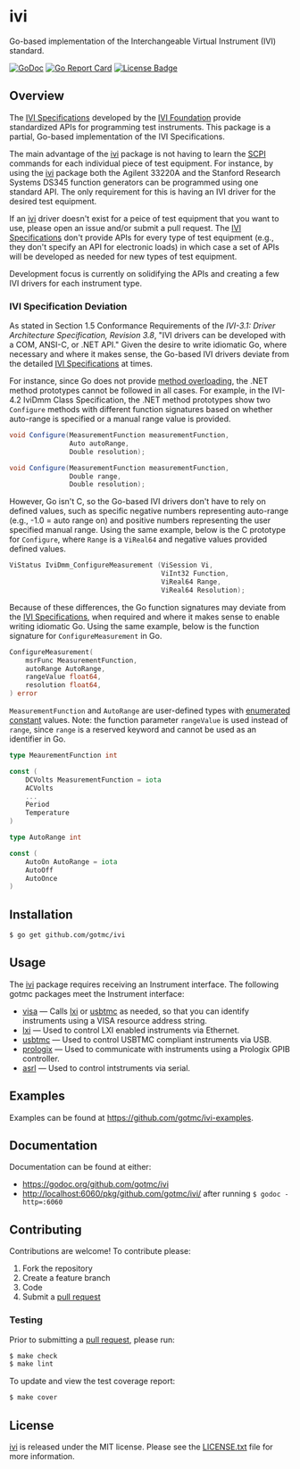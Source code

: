 # ivi

Go-based implementation of the Interchangeable Virtual Instrument (IVI)
standard.

[![GoDoc][godoc badge]][godoc link]
[![Go Report Card][report badge]][report card]
[![License Badge][license badge]][LICENSE.txt]

## Overview

The [IVI Specifications][ivi-specs] developed by the [IVI
Foundation][ivi-foundation] provide standardized APIs for programming test
instruments. This package is a partial, Go-based implementation of the IVI
Specifications.

The main advantage of the [ivi][] package is not having to learn the [SCPI][]
commands for each individual piece of test equipment. For instance, by using the
[ivi][] package both the Agilent 33220A and the Stanford Research Systems DS345
function generators can be programmed using one standard API. The only
requirement for this is having an IVI driver for the desired test equipment.

If an [ivi][] driver doesn't exist for a peice of test equipment that you want
to use, please open an issue and/or submit a pull request. The [IVI
Specifications][ivi-specs] don't provide APIs for every type of test equipment
(e.g., they don't specify an API for electronic loads) in which case a set of
APIs will be developed as needed for new types of test equipment.

Development focus is currently on solidifying the APIs and creating a few IVI
drivers for each instrument type.

### IVI Specification Deviation

As stated in Section 1.5 Conformance Requirements of the _IVI-3.1: Driver
Architecture Specification, Revision 3.8_, "IVI drivers can be developed with a
COM, ANSI-C, or .NET API." Given the desire to write idiomatic Go, where
necessary and where it makes sense, the Go-based IVI drivers deviate from the
detailed [IVI Specifications][ivi-specs] at times.

For instance, since Go does not provide [method overloading][go-overload],
the .NET method prototypes cannot be followed in all cases. For example,
in the IVI-4.2 IviDmm Class Specification, the .NET method prototypes show two
`Configure` methods with different function signatures based on whether
auto-range is specified or a manual range value is provided.

```csharp
void Configure(MeasurementFunction measurementFunction,
               Auto autoRange,
               Double resolution);

void Configure(MeasurementFunction measurementFunction,
               Double range, 
               Double resolution);
```

However, Go isn't C, so the Go-based IVI drivers don't have to rely on defined
values, such as specific negative numbers representing auto-range (e.g., -1.0 =
auto range on) and positive numbers representing the user specified manual
range. Using the same example, below is the C prototype for `Configure`, where
`Range` is a `ViReal64` and negative values provided defined values.

```c
ViStatus IviDmm_ConfigureMeasurement (ViSession Vi,
                                      ViInt32 Function,
                                      ViReal64 Range,
                                      ViReal64 Resolution);
```

Because of these differences, the Go function signatures may deviate from the
[IVI Specifications][ivi-specs], when required and where it makes sense to
enable writing idiomatic Go. Using the same example, below is the function
signature for `ConfigureMeasurement` in Go.

```go
ConfigureMeasurement(
    msrFunc MeasurementFunction,
    autoRange AutoRange,
    rangeValue float64,
    resolution float64,
) error
```

`MeasurementFunction` and `AutoRange` are user-defined types with [enumerated
constant][go-enums] values. Note: the function parameter `rangeValue` is used
instead of `range`, since `range` is a reserved keyword and cannot be used as an
identifier in Go.

```go
type MeaurementFunction int

const (
	DCVolts MeasurementFunction = iota
	ACVolts
    ...
	Period
	Temperature
)

type AutoRange int

const (
	AutoOn AutoRange = iota
	AutoOff
	AutoOnce
)
```

## Installation

```bash
$ go get github.com/gotmc/ivi
```

## Usage

The [ivi][] package requires receiving an Instrument interface. The following
gotmc packages meet the Instrument interface:

- [visa][] — Calls [lxi][] or [usbtmc][] as needed, so that you can identify
  instruments using a VISA resource address string.
- [lxi][] — Used to control LXI enabled instruments via Ethernet.
- [usbtmc][] — Used to control USBTMC compliant instruments via USB.
- [prologix][] — Used to communicate with instruments using a Prologix GPIB
  controller.
- [asrl][] — Used to control intstruments via serial.

## Examples

Examples can be found at <https://github.com/gotmc/ivi-examples>.

## Documentation

Documentation can be found at either:

- <https://godoc.org/github.com/gotmc/ivi>
- <http://localhost:6060/pkg/github.com/gotmc/ivi/> after running `$
godoc -http=:6060`

## Contributing

Contributions are welcome! To contribute please:

1. Fork the repository
2. Create a feature branch
3. Code
4. Submit a [pull request][]

### Testing

Prior to submitting a [pull request][], please run:

```bash
$ make check
$ make lint
```

To update and view the test coverage report:

```bash
$ make cover
```

## License

[ivi][] is released under the MIT license. Please see the
[LICENSE.txt][] file for more information.

[asrl]: https://github.com/gotmc/asrl
[ivi]: https://github.com/gotmc/ivi
[ivi-foundation]: http://www.ivifoundation.org/
[ivi-specs]: http://www.ivifoundation.org/specifications/
[go-enums]: https://go.dev/doc/effective_go#constants
[go-overload]: https://go.dev/doc/faq#overloading
[godoc badge]: https://godoc.org/github.com/gotmc/ivi?status.svg
[godoc link]: https://godoc.org/github.com/gotmc/ivi
[LICENSE.txt]: https://github.com/gotmc/ivi/blob/master/LICENSE.txt
[license badge]: https://img.shields.io/badge/license-MIT-blue.svg
[lxi]: https://github.com/gotmc/lxi
[prologix]: https://github.com/gotmc/prologix
[pull request]: https://help.github.com/articles/using-pull-requests
[report badge]: https://goreportcard.com/badge/github.com/gotmc/ivi
[report card]: https://goreportcard.com/report/github.com/gotmc/ivi
[scpi]: http://www.ivifoundation.org/scpi/
[usbtmc]: https://github.com/gotmc/usbtmc
[visa]: https://github.com/gotmc/visa
